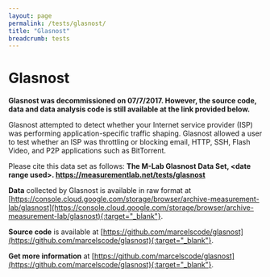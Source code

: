```yaml
---
layout: page
permalink: /tests/glasnost/
title: "Glasnost"
breadcrumb: tests
---
```


# Glasnost

**Glasnost was decommissioned on 07/7/2017. However, the source code, data and data analysis code is still available at the link provided below.**

Glasnost attempted to detect whether your Internet service provider (ISP) was performing application-specific traffic shaping. Glasnost allowed a user to test whether an ISP was throttling or blocking email, HTTP, SSH, Flash Video, and P2P applications such as BitTorrent.

Please cite this data set as follows: **The M-Lab Glasnost Data Set, &lt;date range used&gt;. https://measurementlab.net/tests/glasnost**

**Data** collected by Glasnost is available in raw format at [https://console.cloud.google.com/storage/browser/archive-measurement-lab/glasnost](https://console.cloud.google.com/storage/browser/archive-measurement-lab/glasnost){:target="_blank"}.

**Source code** is available at [https://github.com/marcelscode/glasnost](https://github.com/marcelscode/glasnost){:target="_blank"}.

**Get more information** at [https://github.com/marcelscode/glasnost](https://github.com/marcelscode/glasnost){:target="_blank"}.